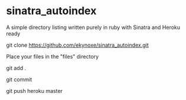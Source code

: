 sinatra_autoindex
=================

A simple directory listing written purely in ruby with Sinatra and Heroku ready



git clone https://github.com/ekynoxe/sinatra_autoindex.git

Place your files in the "files" directory

git add .

git commit

git push heroku master

